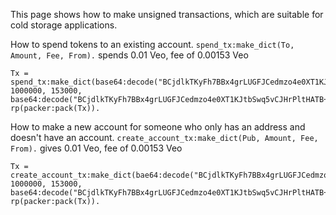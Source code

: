 This page shows how to make unsigned transactions, which are suitable for cold storage applications.


How to spend tokens to an existing account.
`spend_tx:make_dict(To, Amount, Fee, From).`
spends 0.01 Veo, fee of 0.00153 Veo
```
Tx = spend_tx:make_dict(base64:decode("BCjdlkTKyFh7BBx4grLUGFJCedmzo4e0XT1KJtbSwq5vCJHrPltHATB+maZ+Pncjnfvt9CsCcI9Rn1vO+fPLIV4="), 1000000, 153000, base64:decode("BCjdlkTKyFh7BBx4grLUGFJCedmzo4e0XT1KJtbSwq5vCJHrPltHATB+maZ+Pncjnfvt9CsCcI9Rn1vO+fPLIV4=")).
rp(packer:pack(Tx)).
```

How to make a new account for someone who only has an address and doesn't have an account.
`create_account_tx:make_dict(Pub, Amount, Fee, From).`
gives 0.01 Veo, fee of 0.00153 Veo
```
Tx = create_account_tx:make_dict(bae64:decode("BCjdlkTKyFh7BBx4grLUGFJCedmzo4e0XT1KJtbSwq5vCJHrPltHATB+maZ+Pncjnfvt9CsCcI9Rn1vO+fPLIV4="), 1000000, 153000, base64:decode("BCjdlkTKyFh7BBx4grLUGFJCedmzo4e0XT1KJtbSwq5vCJHrPltHATB+maZ+Pncjnfvt9CsCcI9Rn1vO+fPLIV4=")).
rp(packer:pack(Tx)).
```